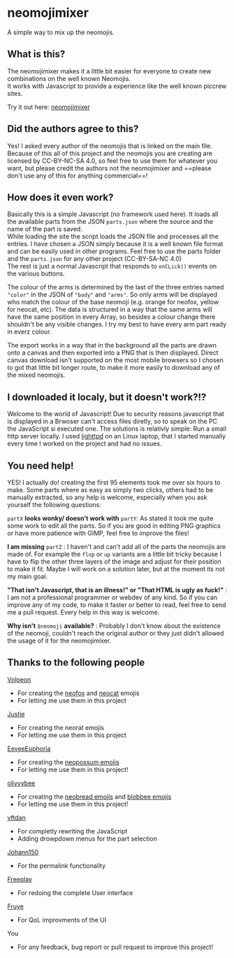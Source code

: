 

# neomojimixer

A simple way to mix up the neomojis.

## What is this?

The neomojimixer makes it a little bit easier for everyone to create new combinations on the well known Neomojis.  
It works with Javascript to provide a experience like the well known piccrew sites.

Try it out here: [neomojimixer](https://entenbru.st/neomojimixer/)

## Did the authors agree to this?

Yes! I asked every author of the neomojis that is linked on the main file.  
Because of this all of this project and the neomojis you are creating are licensed by CC-BY-NC-SA 4.0, so feel free to use them for whatever you want, but please credit the authors not the neomojimixer and ==please don't use any of this for anything commercial==!

## How does it even work?

Basically this is a simple Javascript (no framework used here). It loads all the available parts from the JSON `parts.json` where the source and the name of the part is saved.  
While loading the site the script loads the JSON file and processes all the entries. I have chosen a JSON simply because it is a well known file format and can be easily used in other programs. Feel free to use the parts folder and the `parts.json` for any other project (CC-BY-SA-NC 4.0)  
The rest is just a normal Javascript that responds to `onCLick()` events on the various buttons.

The colour of the arms is determined by the last of the three entries named `"color"` in the JSON of `"body"` and `"arms"`. So only arms will be displayed who match the colour of the base neomoji (e.g. orange for neofox, yellow for neocat, etc). The data is structured in a way that the same arms will have the same position in every Array, so besides a colour change there shouldn't be any visible changes. I try my best to have every arm part ready in everz colour.

The export works in a way that in the background all the parts are drawn onto a canvas and then exported into a PNG that is then displayed. Direct canvas download isn't supported on the most mobile browsers so I chosen to got that little bit longer route, to make it more easily to download any of the mixed neomojis.

## I downloaded it localy, but it doesn't work?!?

Welcome to the world of Javascript!
Due to security reasons javascript that is displayed in a Brwoser can't access files diretly, so to speak on the PC the JavaScript si executed one. The solutions is relativly simple: Run a small http server locally.
I used [lighttpd](https://www.lighttpd.net/) on an Linux laptop, that I started manually every time I worked on the project and had no issues.

## You need help!

YES! I actually do! creating the first 95 elements took me over six hours to make. Some parts where as easy as simply two clicks, others had to be manually extracted, so any help is welcome, especially when you ask yourself the following questions:

`partX` **looks wonky/ doesn't work with** `partY`: As stated it took me quite some work to edit all the parts. So if you are good in editing PNG graphics or have more patience with GIMP, feel free to improve the files!

**I am missing** `partZ` : I haven't and can't add all of the parts the neomojis are made of. For example the `flop` or `up` variants are a little bit tricky because I have to flip the other three layers of the image and adjust for their position to make it fit. Maybe I will work on a solution later, but at the moment its not my main goal.

**"That isn't Javascript, that is an illness!" or "That HTML is ugly as fuck!"** : I am not a professional programmer or webdev of any kind. So if you can improve any of my code, to make it faster or better to read, feel free to send me a pull request. Every help in this way is welcome.

**Why isn't** `$neomoji` **available?** : Probably I don't know about the existence of the neomoji, couldn't reach the original author or they just didn't allowed the usage of it for the neomojimixer.

## Thanks to the following people

[Volpeon](https://is-a.wyvern.rip/@volpeon)
- For creating the [neofox](https://volpeon.ink/emojis/neofox/) and [neocat](https://volpeon.ink/emojis/neocat/) emojis
- For letting me use them in this project

[Justje](https://onemuri.nl)
- For creating the neorat emojis
- For letting me use them in this project

[EeveeEuphoria](https://yiff.life/@EeveeEuphoria)
- For creating the [neopossum emojis](https://yiff.life/@EeveeEuphoria/112039918021786980)
- For letting me use them in this project!

[olivvybee](https://honeycomb.engineer/@olivvybee)
- For creating the [neobread emojis](https://github.com/olivvybee/neobread) and [blobbee emojis](https://github.com/olivvybee/blobbee/releases/latest)
- For letting me use them in this project!

[vftdan](https://mastodon.ml/@vftdan)
- For completly rewriting the JavaScript
- Adding drowpdown menus for the part selection

[Johann150](https://genau.qwertqwefsday.eu/@Johann150)
- For the permalink functionality

[Freeplay](https://wetdry.world/@freeplay)
- For redoing the complete User interface

[Fruye](https://codeberg.org/fruye)
- For QoL improvments of the UI

You
- For any feedback, bug report or pull request to improve this project!
